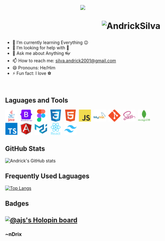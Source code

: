 <br>
<h1 align="center">
  <a href="https://git.io/typing-svg">
    <img src="https://readme-typing-svg.herokuapp.com/?lines=Hello,+There!+👋;I+am+Andrick+Silva....;Nice+to+meet+you!&center=true&size=30">
  </a>
  <p align="right"> <img src="https://komarev.com/ghpvc/?username=AndrickSilva&label=Profile%20views&color=4C8EDA&style=flat" alt="AndrickSilva" />
</h1>

<!-- - 🔭 I’m currently working on ... -->
<!-- - 👯 I’m looking to collaborate on ... -->
- 🌱 I’m currently learning Everything 😉 
- 🤔 I’m looking for help with 🤔
- 💬 Ask me about Anything 👓 
- 📫 How to reach me: silva.andrick2001@gmail.com
- 😄 Pronouns: He/Him
- ⚡ Fun fact: I love ⚽

<br>

Laguages and Tools
---
<div>
  <img src="https://github.com/devicons/devicon/blob/master/icons/java/java-original-wordmark.svg" title="Java" alt="Java" width="40" height="40"/>&nbsp;
    <img src="https://github.com/devicons/devicon/blob/master/icons/bootstrap/bootstrap-original-wordmark.svg" title="Bootstrap" alt="Bootstrap" width="40" height="40"/>&nbsp;
  <img src="https://github.com/devicons/devicon/blob/master/icons/figma/figma-original.svg" title="Figma" alt="Figma" width="40" height="40"/>&nbsp;
  <img src="https://github.com/devicons/devicon/blob/master/icons/css3/css3-original.svg"  title="CSS3" alt="CSS" width="40" height="40"/>&nbsp;
  <img src="https://github.com/devicons/devicon/blob/master/icons/html5/html5-original.svg" title="HTML5" alt="HTML" width="40" height="40"/>&nbsp;
  <img src="https://github.com/devicons/devicon/blob/master/icons/javascript/javascript-original.svg" title="JavaScript" alt="JavaScript" width="40" height="40"/>&nbsp;
  <img src="https://github.com/devicons/devicon/blob/master/icons/mysql/mysql-original-wordmark.svg" title="MySQL"  alt="MySQL" width="40" height="40"/>&nbsp;
  <img src="https://github.com/devicons/devicon/blob/master/icons/git/git-plain.svg" title="Git" **alt="Git" width="40" height="40"/>&nbsp;
  <img src="https://github.com/devicons/devicon/blob/master/icons/sass/sass-original.svg" title="sass" **alt="sass" width="40" height="40"/>&nbsp;
  <img src="https://github.com/devicons/devicon/blob/master/icons/mongodb/mongodb-plain-wordmark.svg" title="sass" **alt="sass" width="40" height="40"/>&nbsp;
  <img src="https://github.com/devicons/devicon/blob/master/icons/typescript/typescript-plain.svg" title="typescript" **alt="typescript" width="40" height="40"/>&nbsp;
  <img src="https://github.com/devicons/devicon/blob/master/icons/angularjs/angularjs-original.svg" title="angular" **alt="angular" width="40" height="40"/>&nbsp;
  <img src="https://github.com/devicons/devicon/blob/master/icons/materialui/materialui-original.svg" title="materialui" **alt="materialui" width="40" height="40"/>&nbsp;
   <img src="https://github.com/devicons/devicon/blob/master/icons/react/react-original-wordmark.svg" title="React" **alt="materialui" width="40" height="40"/>&nbsp;
   <img src="https://github.com/devicons/devicon/blob/master/icons/tailwindcss/tailwindcss-plain.svg" title="React" **alt="materialui" width="40" height="40"/>&nbsp;
</div>

GitHub Stats
---
![Andrick's GitHub stats](https://github-readme-stats.vercel.app/api?username=AndrickSilva&show_icons=true&theme=github_dark)

Frequently Used Laguages
---
[![Top Langs](https://github-readme-stats.vercel.app/api/top-langs/?username=AndrickSilva&layout=compact&theme=github_dark)](https://github.com/AndrickSilva/github-readme-stats)

Badges
---
[![@ajs's Holopin board](https://holopin.io/api/user/board?user=ajs)](https://holopin.io/@ajs)
---
  
### ~nDrix

